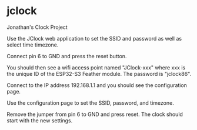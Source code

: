 # jclock
Jonathan's Clock Project

Use the JClock web application to set the SSID and password as well as select
time timezone.

Connect pin 6 to GND and press the reset button.

You should then see a wifi access point named "JClock-xxx" where xxx is the unique ID
of the ESP32-S3 Feather module. The password is "jclock86".

Connect to the IP address 192.168.1.1 and you should see the configuration page.

Use the configuration page to set the SSID, password, and timezone.

Remove the jumper from pin 6 to GND and press reset. The clock should start with
the new settings.